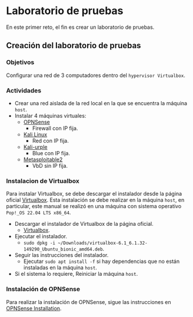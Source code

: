 # Laboratorio de pruebas

En este primer reto, el fin es crear un laboratorio de pruebas.

## Creación del laboratorio de pruebas

### Objetivos

Configurar una red de 3 computadores dentro del `hypervisor Virtualbox`.

### Actividades

- Crear una red aislada de la red local en la que se encuentra la máquina `host`.
- Instalar 4 máquinas virtuales:
  - [OPNSense](https://opnsense.org/)
    - Firewall con IP fija.
  - [Kali Linux](https://www.kali.org/get-kali/)
    - Red con IP fija.
  - [Kali-urple](https://www.kali.org/get-kali/)
    - Blue con IP fija.
  - [Metasploitable2](https://sourceforge.net/projects/metasploitable/files/Metasploitable2/)
    - VbD sin IP fija.

### Instalacion de Virtualbox

Para instalar Virtualbox, se debe descargar el instalador desde la página oficial [Virtualbox](https://www.virtualbox.org/).
Esta instalación se debe realizar en la máquina `host`, en particular, este manual se realizó en una máquina con sistema operativo `Pop!_OS 22.04 LTS x86_64`.

- Descargar el instalador de Virtualbox de la página oficial.
  - [Virtualbox](https://www.virtualbox.org/wiki/Linux_Downloads).
- Ejecutar el instalador.
  - `sudo dpkg -i ~/Downloads/virtualbox-6.1_6.1.32-149290_Ubuntu_bionic_amd64.deb`.
- Seguir las instrucciones del instalador.
  - Ejecutar `sudo apt install -f` si hay dependencias que no están instaladas en la máquina `host`.
- Si el sistema lo requiere, Reiniciar la máquina `host`.

### Instalación de OPNSense

Para realizar la instalación de OPNSense, sigue las instrucciones en [OPNSense Installation](./openSense/opnSenseInstallation.md).
